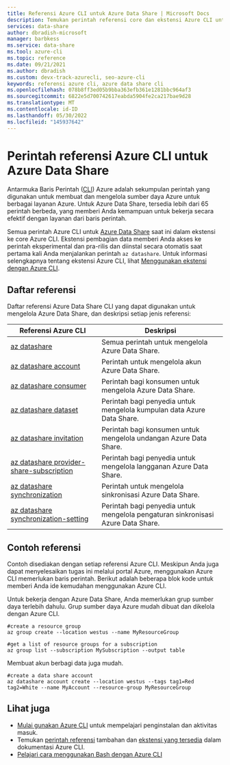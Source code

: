 ```yaml
---
title: Referensi Azure CLI untuk Azure Data Share | Microsoft Docs
description: Temukan perintah referensi core dan ekstensi Azure CLI untuk mengelola Azure Data Share. Dengan 65 perintah berbeda yang tersedia, Anda dapat bekerja secara efektif dengan Data Share dari baris perintah.
services: data-share
author: dbradish-microsoft
manager: barbkess
ms.service: data-share
ms.tool: azure-cli
ms.topic: reference
ms.date: 09/21/2021
ms.author: dbradish
ms.custom: devx-track-azurecli, seo-azure-cli
keywords: referensi azure cli, azure data share cli
ms.openlocfilehash: 078b8ff3ed05b9bba363efb361e1281bbc964af3
ms.sourcegitcommit: 6822e5d700742617eabda5904fe2ca217bae9d28
ms.translationtype: MT
ms.contentlocale: id-ID
ms.lasthandoff: 05/30/2022
ms.locfileid: "145937642"
---
```

# <a name="azure-cli-reference-commands-for-azure-data-share"></a>Perintah referensi Azure CLI untuk Azure Data Share

Antarmuka Baris Perintah ([CLI](./what-is-azure-cli.md)) Azure adalah sekumpulan perintah yang digunakan untuk membuat dan mengelola sumber daya Azure untuk berbagai layanan Azure. Untuk Azure Data Share, tersedia lebih dari 65 perintah berbeda, yang memberi Anda kemampuan untuk bekerja secara efektif dengan layanan dari baris perintah.

Semua perintah Azure CLI untuk [Azure Data Share](/azure/data-share/) saat ini dalam ekstensi ke core Azure CLI. Ekstensi pembagian data memberi Anda akses ke perintah eksperimental dan pra-rilis dan diinstal secara otomatis saat pertama kali Anda menjalankan perintah `az datashare`. Untuk informasi selengkapnya tentang ekstensi Azure CLI, lihat [Menggunakan ekstensi dengan Azure CLI](./azure-cli-extensions-overview.md).

## <a name="reference-list"></a>Daftar referensi

Daftar referensi Azure Data Share CLI yang dapat digunakan untuk mengelola Azure Data Share, dan deskripsi setiap jenis referensi:

|Referensi Azure CLI |Deskripsi
|-|-|
| [az datashare](../latest/docs-ref-autogen/datashare.yml) | Semua perintah untuk mengelola Azure Data Share.
| [az datashare account](../latest/docs-ref-autogen/datashare/account.yml) | Perintah untuk mengelola akun Azure Data Share.
| [az datashare consumer](/cli/azure/datashare/consumer) | Perintah bagi konsumen untuk mengelola Azure Data Share.
| [az datashare dataset](/cli/azure/datashare/dataset) | Perintah bagi penyedia untuk mengelola kumpulan data Azure Data Share.
| [az datashare invitation](../latest/docs-ref-autogen/datashare/invitation.yml) | Perintah bagi konsumen untuk mengelola undangan Azure Data Share.
| [az datashare provider-share-subscription](../latest/docs-ref-autogen/datashare/provider-share-subscription.yml) | Perintah bagi penyedia untuk mengelola langganan Azure Data Share.
| [az datashare synchronization](../latest/docs-ref-autogen/datashare.yml) | Perintah untuk mengelola sinkronisasi Azure Data Share.
| [az datashare synchronization-setting](../latest/docs-ref-autogen/datashare/synchronization-setting.yml) | Perintah bagi penyedia untuk mengelola pengaturan sinkronisasi Azure Data Share.

## <a name="reference-examples"></a>Contoh referensi

Contoh disediakan dengan setiap referensi Azure CLI. Meskipun Anda juga dapat menyelesaikan tugas ini melalui portal Azure, menggunakan Azure CLI memerlukan baris perintah. Berikut adalah beberapa blok kode untuk memberi Anda ide kemudahan menggunakan Azure CLI.

Untuk bekerja dengan Azure Data Share, Anda memerlukan grup sumber daya terlebih dahulu. Grup sumber daya Azure mudah dibuat dan dikelola dengan Azure CLI.  

```azurecli
#create a resource group
az group create --location westus --name MyResourceGroup
```

```azurecli
#get a list of resource groups for a subscription
az group list --subscription MySubscription --output table
```

Membuat akun berbagi data juga mudah.

```azurecli
#create a data share account
az datashare account create --location westus --tags tag1=Red tag2=White --name MyAccount --resource-group MyResourceGroup
```

## <a name="see-also"></a>Lihat juga

* [Mulai gunakan Azure CLI](./get-started-with-azure-cli.md) untuk mempelajari penginstalan dan aktivitas masuk.
* Temukan [perintah referensi](../latest/docs-ref-autogen/reference-index.yml) tambahan dan [ekstensi yang tersedia](./azure-cli-extensions-list.md) dalam dokumentasi Azure CLI.
* [Pelajari cara menggunakan Bash dengan Azure CLI](./azure-cli-learn-bash.md)